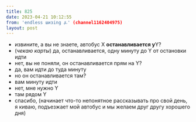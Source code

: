 ```yaml
---
title: 825
date: 2023-04-21 10:12:55
from: 'endless шизing ⍼' (channel1162404975)
layout: post
---
```


- извините, а вы не знаете, автобус X **останавливается у**Y?
- (*чекаю карты*) да, останавливается, одну минуту до Y от остановки идти
- нет, вы не поняли, он останавливается прям на Y?
- да, вам идти до туда минуту
- но он останавливается там?
- вам минуту идти
- нет, мне нужно Y
- там рядом Y
- спасибо, (начинает что-то непонятное рассказывать про свой день, я киваю, подъезжает мой автобус и мы желаем друг другу хорошего дня)
